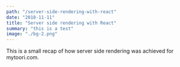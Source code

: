 ```yaml
---
path: "/server-side-rendering-with-react"
date: "2018-11-11"
title: "Server side rendering with React"
summary: "this is a test"
image: "./bg-2.png"
---
```


This is a small recap of how server side rendering was achieved for mytoori.com.

